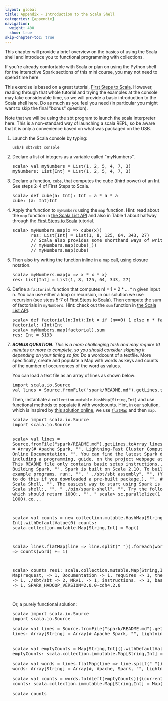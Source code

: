 ```yaml
---
layout: global
title: Appendix - Introduction to the Scala Shell
categories: [appendix]
navigation:
  weight: 400
  show: true
skip-chapter-toc: true
---
```


This chapter will provide a brief overview on the basics of using the Scala shell 
and introduce you to functional programming with collections.

If you're already comfortable with Scala or plan on using the Python shell for the 
interactive Spark sections of this mini course, you may not need to spend time here

This exercise is based on a great tutorial, 
<a href="http://www.artima.com/scalazine/articles/steps.html" target="_blank">First Steps to Scala</a>.
However, reading through that whole tutorial and trying the examples at the console may take considerable time, 
so we will provide a basic introduction to the Scala shell here. Do as much as you feel you need 
(in particular you might want to skip the final "bonus" question).

<p class="alert alert-warn">
    <i class="icon-info-sign">    </i>
    Note that we will be using the sbt program to launch the scala interpreter here. This is a non-standard way of
    launching a scala REPL, so be aware that it is only a convenience based on what was packaged
    on the USB.
    </p>

1. Launch the Scala console by typing:

   ~~~
   usb/$ sbt/sbt console
   ~~~

1. Declare a list of integers as a variable called "myNumbers".

   <div class="solution" markdown="1">
   <pre class="prettyprint lang-scala">
   scala> val myNumbers = List(1, 2, 5, 4, 7, 3)
   myNumbers: List[Int] = List(1, 2, 5, 4, 7, 3)
   </pre>
   </div>

1. Declare a function, `cube`, that computes the cube (third power) of an Int.
   See steps 2-4 of First Steps to Scala.

   <div class="solution" markdown="1">
   <pre class="prettyprint lang-scala">
   scala> def cube(a: Int): Int = a * a * a
   cube: (a: Int)Int
   </pre>
   </div>

1. Apply the function to `myNumbers` using the `map` function. Hint: read about the `map` function in <a href="http://www.scala-lang.org/api/current/index.html#scala.collection.immutable.List" target="_blank">the Scala List API</a> and also in Table 1 about halfway through the <a href="http://www.artima.com/scalazine/articles/steps.html" target="_blank">First Steps to Scala</a> tutorial.

   <div class="solution" markdown="1">
   <pre class="prettyprint lang-scala">
   scala> myNumbers.map(x => cube(x))
          res: List[Int] = List(1, 8, 125, 64, 343, 27)
          // Scala also provides some shorthand ways of writing this:
          // myNumbers.map(cube(_))
          // myNumbers.map(cube)
   </pre>
   </div>

1. Then also try writing the function inline in a `map` call, using closure notation.

   <div class="solution" markdown="1">
   <pre class="prettyprint lang-scala">
   scala> myNumbers.map{x => x * x * x}
   res: List[Int] = List(1, 8, 125, 64, 343, 27)
   </pre>
   </div>

1. Define a `factorial` function that computes n! = 1 * 2 * ... * n given input n.
   You can use either a loop or recursion, in our solution we use recursion (see steps 5-7 of <a href="http://www.artima.com/scalazine/articles/steps.html" target="_blank">First Steps to Scala</a>).
   Then compute the sum of factorials in `myNumbers`. Hint: check out the `sum` function in <a href="http://www.scala-lang.org/api/current/index.html#scala.collection.immutable.List" target="_blank">the Scala List API</a>.

   <div class="solution" markdown="1">
   <pre class="prettyprint lang-scala">
   scala> def factorial(n:Int):Int = if (n==0) 1 else n * factorial(n-1) // From http://bit.ly/b2sVKI
   factorial: (Int)Int
   scala&gt; myNumbers.map(factorial).sum
   res: Int = 5193
   </pre>
   </div>

1. <i>**BONUS QUESTION.** This is a more challenging task and may require 10 minutes or more to complete, so you should consider skipping it depending on your timing so far.</i> Do a wordcount of a textfile. More specifically, create and populate a Map with words as keys and counts of the number of occurrences of the word as values.

   You can load a text file as an array of lines as shown below:

   <pre class="prettyprint lang-scala linenums">
   import scala.io.Source
   val lines = Source.fromFile("spark/README.md").getLines.toArray
   </pre>

   Then, instantiate a `collection.mutable.HashMap[String,Int]` and use functional methods to populate it with wordcounts. Hint, in our solution, which is inspired by <a href="http://bit.ly/6mhGvo" target="_blank">this solution online</a>, we use <a href="http://richard.dallaway.com/in-praise-of-flatmap" target="_blank">`flatMap`</a> and then `map`.

   <div class="solution" markdown="1">
   <pre class="prettyprint lang-scala">
   scala> import scala.io.Source
   import scala.io.Source

   scala> val lines = Source.fromFile("spark/README.md").getLines.toArray
   lines: Array[String] = Array(# Apache Spark, "", Lightning-Fast Cluster Computing - <http://spark.apache.org/>, "", "", ## Online Documentation, "", You can find the latest Spark documentation, including a programming, guide, on the project webpage at <http://spark.apache.org/documentation.html>., This README file only contains basic setup instructions., "", ## Building Spark, "", Spark is built on Scala 2.10. To build Spark and its example programs, run:, "", "    ./sbt/sbt assembly", "", (You do not need to do this if you downloaded a pre-built package.), "", ## Interactive Scala Shell, "", The easiest way to start using Spark is through the Scala shell:, "", "    ./bin/spark-shell", "", Try the following command, which should return 1000:, "", "    scala> sc.parallelize(1 to 1000).co...

   scala> val counts = new collection.mutable.HashMap[String, Int].withDefaultValue(0)
   counts: scala.collection.mutable.Map[String,Int] = Map()

   scala> lines.flatMap(line => line.split(" ")).foreach(word => counts(word) += 1)

   scala> counts
   res1: scala.collection.mutable.Map[String,Int] = Map(request, -> 1, Documentation -> 1, requires -> 1, their -> 1, ./sbt/sbt -> 2, MRv1, -> 1, instructions. -> 1, basic -> 1, SPARK_HADOOP_VERSION=2.0.0-cdh4.2.0 

   </pre>
   </div>

   <div class="solution" markdown="1">
   Or, a purely functional solution:

   <pre class="prettyprint lang-scala">
   scala> import scala.io.Source
   import scala.io.Source

   scala> val lines = Source.fromFile("spark/README.md").getLines.toArray
   lines: Array[String] = Array(# Apache Spark, "", Lightning-Fast Cluster Computing - <http://spark.apache.org/>, "", "", ## Online Documentation, "", You can find the latest Spark documentation, including a programming, guide, on the project webpage at <http://spark.apache.org/documentation.html>., This README file only contains basic setup instructions., "", ## Building Spark, "", Spark is built on Scala 2.10. To build Spark and its example programs, run:, "", "    ./sbt/sbt assembly", "", (You do not need to do this if you downloaded a pre-built package.), "", ## Interactive Scala Shell, "", The easiest way to start using Spark is through the Scala shell:, "", "    ./bin/spark-shell", "", Try the following command, which should return 1000:, "", "    scala> sc.parallelize(1 to 1000).co...
 

   scala> val emptyCounts = Map[String,Int]().withDefaultValue(0)
   emptyCounts: scala.collection.immutable.Map[String,Int] = Map()

   scala> val words = lines.flatMap(line => line.split(" "))
   words: Array[String] = Array(#, Apache, Spark, "", Lightning-Fast, Cluster, Computing, -, <http://spark.apache.org/>, "", "", ##, Online, Documentation, "", You, can, find, the, latest, Spark, documentation,, including, a, programming, guide,, on, the, project, webpage, at, <http://spark.apache.org/documentation.html>., This, README, file, only, contains, basic, setup, instructions., "", ##, Building, Spark, "", Spark, is, built, on, Scala, 2.10., To, build, Spark, and, its, example, programs,, run:, "", "", "", "", "", ./sbt/sbt, assembly, "", (

   scala> val counts = words.foldLeft(emptyCounts)({(currentCounts: Map[String,Int], word: String) => currentCounts.updated(word, currentCounts(word) + 1)})
   counts: scala.collection.immutable.Map[String,Int] = Map(Please -> 1, Contributing -> 1, 2.10. -> 1, application -> 1, please -> 1, "" -> 149, for -> 1, find -> 1, Apache -> 6, test -> 1, adding -> 1, `SPARK_YARN=true`: -> 1, Hadoop, -> 1, any -> 2, Once -> 1, For -> 5, name -> 1, this -> 4, protocols -> 1, in -> 4, "local...

   scala> counts
   </pre>
   </div>
